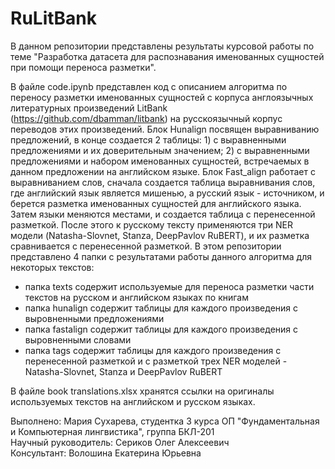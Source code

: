 # RuLitBank

В данном репозитории представлены результаты курсовой работы по теме "Разработка датасета для распознавания именованных сущностей при помощи переноса разметки".

В файле code.ipynb представлен код с описанием алгоритма по переносу разметки именованных сущностей с корпуса англоязычных литературных произведений LitBank (https://github.com/dbamman/litbank) на русскоязычный корпус переводов этих произведений. Блок Hunalign посвящен выравниванию предложений, в конце создается 2 таблицы: 1) с выравненными предложениями и их доверительным значением; 2) с выравненными предложениями и набором именованных сущностей, встречаемых в данном предложении на английском языке. Блок Fast_align работает с выравниванием слов, сначала создается таблица выравнивания слов, где английский язык является мишенью, а русский язык - источником, и берется разметка именованных сущностей для английского языка. Затем языки меняются местами, и создается таблица с перенесенной разметкой. После этого к русскому тексту применяются три NER модели (Natasha-Slovnet, Stanza, DeepPavlov RuBERT), и их разметка сравнивается с перенесенной разметкой.
В этом репозитории представлено 4 папки с результатами работы данного алгоритма для некоторых текстов:

- папка texts содержит используемые для переноса разметки части текстов на русском и английском языках по книгам
- папка hunalign содержит таблицы для каждого произведения с выровненными предложениями
- папка fastalign содержит таблицы для каждого произведения с выровненными словами
- папка tags содержит таблицы для каждого произведения с перенесенной разметкой и с разметкой трех NER моделей - Natasha-Slovnet, Stanza и DeepPavlov RuBERT

В файле book translations.xlsx хранятся ссылки на оригиналы используемых текстов на английском и русском языках.

Выполнено: Мария Сухарева, студентка 3 курса ОП "Фундаментальная и Компьютерная лингвистика", группа БКЛ-201  
Научный руководитель: Сериков Олег Алексеевич  
Консультант: Волошина Екатерина Юрьевна

